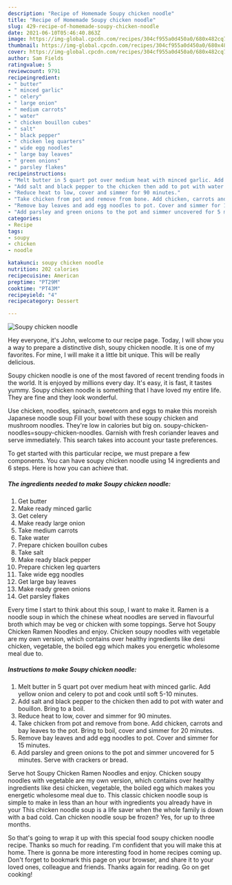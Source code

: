 ```yaml
---
description: "Recipe of Homemade Soupy chicken noodle"
title: "Recipe of Homemade Soupy chicken noodle"
slug: 429-recipe-of-homemade-soupy-chicken-noodle
date: 2021-06-10T05:46:40.863Z
image: https://img-global.cpcdn.com/recipes/304cf955a0d450a0/680x482cq70/soupy-chicken-noodle-recipe-main-photo.jpg
thumbnail: https://img-global.cpcdn.com/recipes/304cf955a0d450a0/680x482cq70/soupy-chicken-noodle-recipe-main-photo.jpg
cover: https://img-global.cpcdn.com/recipes/304cf955a0d450a0/680x482cq70/soupy-chicken-noodle-recipe-main-photo.jpg
author: Sam Fields
ratingvalue: 5
reviewcount: 9791
recipeingredient:
- " butter"
- " minced garlic"
- " celery"
- " large onion"
- " medium carrots"
- " water"
- " chicken bouillon cubes"
- " salt"
- " black pepper"
- " chicken leg quarters"
- " wide egg noodles"
- " large bay leaves"
- " green onions"
- " parsley flakes"
recipeinstructions:
- "Melt butter in 5 quart pot over medium heat with minced garlic. Add yellow onion and celery to pot and cook until soft 5-10 minutes."
- "Add salt and black pepper to the chicken then add to pot with water and bouillon. Bring to a boil."
- "Reduce heat to low, cover and simmer for 90 minutes."
- "Take chicken from pot and remove from bone. Add chicken, carrots and bay leaves to the pot. Bring to boil, cover and simmer for 20 minutes."
- "Remove bay leaves and add egg noodles to pot. Cover and simmer for 15 minutes."
- "Add parsley and green onions to the pot and simmer uncovered for 5 minutes. Serve with crackers or bread."
categories:
- Recipe
tags:
- soupy
- chicken
- noodle

katakunci: soupy chicken noodle 
nutrition: 202 calories
recipecuisine: American
preptime: "PT29M"
cooktime: "PT43M"
recipeyield: "4"
recipecategory: Dessert

---
```



![Soupy chicken noodle](https://img-global.cpcdn.com/recipes/304cf955a0d450a0/680x482cq70/soupy-chicken-noodle-recipe-main-photo.jpg)

Hey everyone, it's John, welcome to our recipe page. Today, I will show you a way to prepare a distinctive dish, soupy chicken noodle. It is one of my favorites. For mine, I will make it a little bit unique. This will be really delicious.

Soupy chicken noodle is one of the most favored of recent trending foods in the world. It is enjoyed by millions every day. It's easy, it is fast, it tastes yummy. Soupy chicken noodle is something that I have loved my entire life. They are fine and they look wonderful.

Use chicken, noodles, spinach, sweetcorn and eggs to make this moreish Japanese noodle soup Fill your bowl with these soupy chicken and mushroom noodles. They&#39;re low in calories but big on. soupy-chicken-noodles=soupy-chicken-noodles. Garnish with fresh coriander leaves and serve immediately. This search takes into account your taste preferences.


To get started with this particular recipe, we must prepare a few components. You can have soupy chicken noodle using 14 ingredients and 6 steps. Here is how you can achieve that.

<!--inarticleads1-->

##### The ingredients needed to make Soupy chicken noodle:

1. Get  butter
1. Make ready  minced garlic
1. Get  celery
1. Make ready  large onion
1. Take  medium carrots
1. Take  water
1. Prepare  chicken bouillon cubes
1. Take  salt
1. Make ready  black pepper
1. Prepare  chicken leg quarters
1. Take  wide egg noodles
1. Get  large bay leaves
1. Make ready  green onions
1. Get  parsley flakes


Every time I start to think about this soup, I want to make it. Ramen is a noodle soup in which the chinese wheat noodles are served in flavourful broth which may be veg or chicken with some toppings. Serve hot Soupy Chicken Ramen Noodles and enjoy. Chicken soupy noodles with vegetable are my own version, which contains over healthy ingredients like desi chicken, vegetable, the boiled egg which makes you energetic wholesome meal due to. 

<!--inarticleads2-->

##### Instructions to make Soupy chicken noodle:

1. Melt butter in 5 quart pot over medium heat with minced garlic. Add yellow onion and celery to pot and cook until soft 5-10 minutes.
1. Add salt and black pepper to the chicken then add to pot with water and bouillon. Bring to a boil.
1. Reduce heat to low, cover and simmer for 90 minutes.
1. Take chicken from pot and remove from bone. Add chicken, carrots and bay leaves to the pot. Bring to boil, cover and simmer for 20 minutes.
1. Remove bay leaves and add egg noodles to pot. Cover and simmer for 15 minutes.
1. Add parsley and green onions to the pot and simmer uncovered for 5 minutes. Serve with crackers or bread.


Serve hot Soupy Chicken Ramen Noodles and enjoy. Chicken soupy noodles with vegetable are my own version, which contains over healthy ingredients like desi chicken, vegetable, the boiled egg which makes you energetic wholesome meal due to. This classic chicken noodle soup is simple to make in less than an hour with ingredients you already have in your This chicken noodle soup is a life saver when the whole family is down with a bad cold. Can chicken noodle soup be frozen? Yes, for up to three months. 

So that's going to wrap it up with this special food soupy chicken noodle recipe. Thanks so much for reading. I'm confident that you will make this at home. There is gonna be more interesting food in home recipes coming up. Don't forget to bookmark this page on your browser, and share it to your loved ones, colleague and friends. Thanks again for reading. Go on get cooking!
